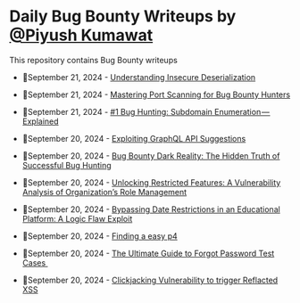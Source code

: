 # Daily Bug Bounty Writeups by [@Piyush Kumawat](https://twitter.com/piyush_supiy) 
This repository contains Bug Bounty writeups

<!-- BLOG-POST-LIST:START -->
 - 💯September 21, 2024 - [Understanding Insecure Deserialization](https://medium.com/@kannnannmk/understanding-insecure-deserialization-faea7bc5ff5e?source=rss------bug_bounty-5) 

 - 💯September 21, 2024 - [Mastering Port Scanning for Bug Bounty Hunters](https://bevijaygupta.medium.com/mastering-port-scanning-for-bug-bounty-hunters-226c8d007023?source=rss------bug_bounty-5) 

 - 💯September 21, 2024 - [#1 Bug Hunting: Subdomain Enumeration — Explained](https://infosecwriteups.com/1-bug-hunting-subdomain-enumeration-explained-389e6fcb3f62?source=rss------bug_bounty-5) 

 - 💯September 20, 2024 - [Exploiting GraphQL API Suggestions](https://nir-choubey-2011.medium.com/exploiting-graphql-api-suggestions-7695e5b8c3ef?source=rss------bug_bounty-5) 

 - 💯September 20, 2024 - [Bug Bounty Dark Reality: The Hidden Truth of Successful Bug Hunting](https://medium.com/@yashpawar1199/bug-bounty-dark-reality-the-hidden-truth-of-successful-bug-hunting-0b9ed547802d?source=rss------bug_bounty-5) 

 - 💯September 20, 2024 - [Unlocking Restricted Features: A Vulnerability Analysis of Organization’s Role Management](https://0xmatrix.medium.com/unlocking-restricted-features-a-vulnerability-analysis-of-organizations-role-management-aa6a4f7bd0d3?source=rss------bug_bounty-5) 

 - 💯September 20, 2024 - [Bypassing Date Restrictions in an Educational Platform: A Logic Flaw Exploit](https://medium.com/@ahmed_ashraf/bypassing-date-restrictions-in-an-educational-platform-a-logic-flaw-exploit-fdd3d0e3a1cb?source=rss------bug_bounty-5) 

 - 💯September 20, 2024 - [Finding a easy p4](https://medium.com/@loyalonlytoday/finding-a-easy-p4-e32c47c8b54a?source=rss------bug_bounty-5) 

 - 💯September 20, 2024 - [The Ultimate Guide to Forgot Password Test Cases ‍](https://medium.com/@chinmaya_ramana/the-ultimate-guide-to-forgot-password-test-cases-059e483fdc40?source=rss------bug_bounty-5) 

 - 💯September 20, 2024 - [Clickjacking Vulnerability to trigger Reflacted XSS](https://medium.com/@g52238317/clickjacking-vulnerability-to-trigger-reflacted-xss-9029cc5fd676?source=rss------bug_bounty-5) 
<!-- BLOG-POST-LIST:END -->
